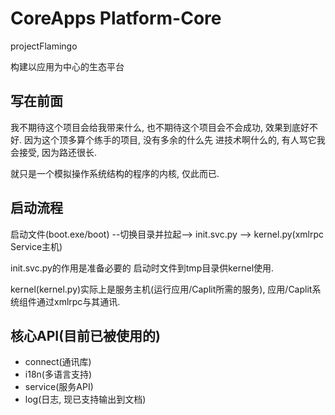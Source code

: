 # CoreApps Platform-Core
projectFlamingo

构建以应用为中心的生态平台

## 写在前面
我不期待这个项目会给我带来什么, 
也不期待这个项目会不会成功, 效果到底好不好.
因为这个顶多算个练手的项目, 没有多余的什么先
进技术啊什么的, 有人骂它我会接受, 因为路还很长.

就只是一个模拟操作系统结构的程序的内核, 仅此而已.

## 启动流程

启动文件(boot.exe/boot) --切换目录并拉起--> init.svc.py 
--> kernel.py(xmlrpc Service主机)

init.svc.py的作用是准备必要的
启动时文件到tmp目录供kernel使用.

kernel(kernel.py)实际上是服务主机(运行应用/Caplit所需的服务), 应用/Caplit系统组件通过xmlrpc与其通讯.

## 核心API(目前已被使用的)

- connect(通讯库)
- i18n(多语言支持)
- service(服务API)
- log(日志, 现已支持输出到文档)
